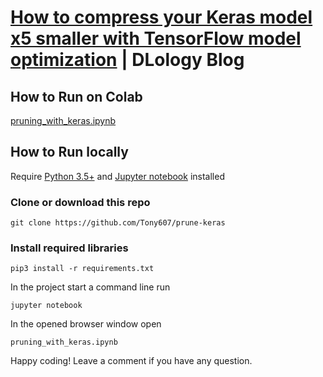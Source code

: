 # [How to compress your Keras model x5 smaller with TensorFlow model optimization](https://www.dlology.com/blog/how-to-compress-your-keras-model-x5-smaller-with-tensorflow-model-optimization/) | DLology Blog


## How to Run on Colab
[pruning_with_keras.ipynb](https://colab.research.google.com/github/tensorflow/model-optimization/blob/master/tensorflow_model_optimization/g3doc/guide/pruning/pruning_with_keras.ipynb)


## How to Run locally
Require [Python 3.5+](https://www.python.org/ftp/python/3.6.4/python-3.6.4.exe) and [Jupyter notebook](https://jupyter.readthedocs.io/en/latest/install.html) installed
### Clone or download this repo
```
git clone https://github.com/Tony607/prune-keras
```
### Install required libraries
`pip3 install -r requirements.txt`


In the project start a command line run
```
jupyter notebook
```
In the opened browser window open
```
pruning_with_keras.ipynb
```

Happy coding! Leave a comment if you have any question.
